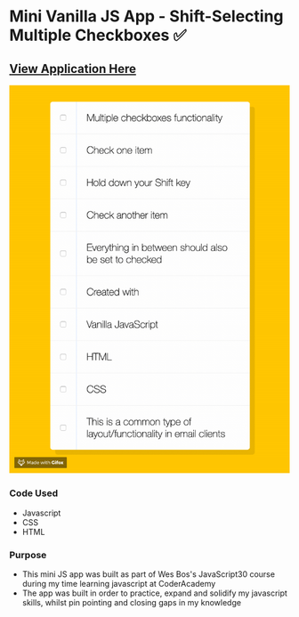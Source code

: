 # Mini Vanilla JS App - Shift-Selecting Multiple Checkboxes ✅ 

## [View Application Here](https://js-shift-select-multiple-checkboxes.netlify.com/)

![Checking Multiple Boxes Gif](https://github.com/chrisstaudinger/JS-Shift-Selecting-Multiple-Checkboxes/blob/master/assets/images/app.gif?raw=true "Checking Multiple Boxes Gif")

### Code Used

* Javascript
* CSS
* HTML

### Purpose

* This mini JS app was built as part of Wes Bos's JavaScript30 course during my time learning javascript at CoderAcademy
* The app was built in order to practice, expand and solidify my javascript skills, whilst pin pointing and closing gaps in my knowledge
